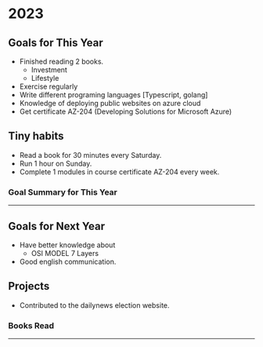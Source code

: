 # 2023

## Goals for This Year

* Finished reading 2 books.
    - Investment
    - Lifestyle
* Exercise regularly
* Write different programing languages [Typescript, golang]
* Knowledge of deploying public websites on azure cloud
* Get certificate AZ-204 (Developing Solutions for Microsoft Azure)

## Tiny habits

* Read a book for 30 minutes every Saturday.
* Run 1 hour on Sunday.
* Complete 1 modules in course certificate AZ-204 every week.

### Goal Summary for This Year

-----

## Goals for Next Year

* Have better knowledge about
    - OSI MODEL 7 Layers
* Good english communication.

## Projects

* Contributed to the dailynews election website.

### Books Read

-----
